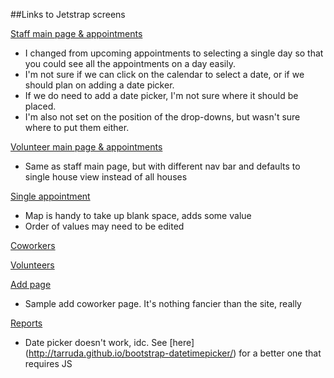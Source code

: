##Links to Jetstrap screens

[Staff main page & appointments](http://jetstrap.io/share/8f64a5adaa)
* I changed from upcoming appointments to selecting a single day so that you could see all the appointments on a day easily.
* I'm not sure if we can click on the calendar to select a date, or if we should plan on adding a date picker.
* If we do need to add a date picker, I'm not sure where it should be placed.
* I'm also not set on the position of the drop-downs, but wasn't sure where to put them either.

[Volunteer main page & appointments](http://jetstrap.io/share/dc89b15e0b)
* Same as staff main page, but with different nav bar and defaults to single house view instead of all houses

[Single appointment](http://jetstrap.io/share/1842c7273e)
* Map is handy to take up blank space, adds some value
* Order of values may need to be edited

[Coworkers](http://jetstrap.io/share/e456365807)

[Volunteers](http://jetstrap.io/share/b59b5ab6c6)

[Add page](http://jetstrap.io/share/ed0bed5884)
* Sample add coworker page. It's nothing fancier than the site, really

[Reports](http://jetstrap.io/share/ecb98a9270)
* Date picker doesn't work, idc. See [here] (http://tarruda.github.io/bootstrap-datetimepicker/) for a better one that requires JS
